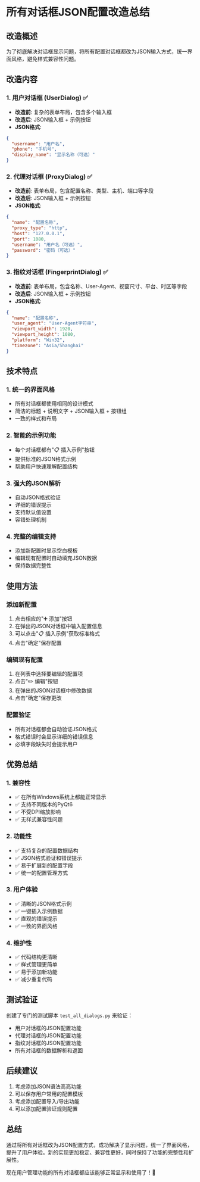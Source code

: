 # 所有对话框JSON配置改造总结

## 改造概述
为了彻底解决对话框显示问题，将所有配置对话框都改为JSON输入方式，统一界面风格，避免样式兼容性问题。

## 改造内容

### 1. 用户对话框 (UserDialog) ✅
- **改造前**: 复杂的表单布局，包含多个输入框
- **改造后**: JSON输入框 + 示例按钮
- **JSON格式**:
```json
{
  "username": "用户名",
  "phone": "手机号",
  "display_name": "显示名称（可选）"
}
```

### 2. 代理对话框 (ProxyDialog) ✅
- **改造前**: 表单布局，包含配置名称、类型、主机、端口等字段
- **改造后**: JSON输入框 + 示例按钮
- **JSON格式**:
```json
{
  "name": "配置名称",
  "proxy_type": "http",
  "host": "127.0.0.1",
  "port": 1080,
  "username": "用户名（可选）",
  "password": "密码（可选）"
}
```

### 3. 指纹对话框 (FingerprintDialog) ✅
- **改造前**: 表单布局，包含名称、User-Agent、视窗尺寸、平台、时区等字段
- **改造后**: JSON输入框 + 示例按钮
- **JSON格式**:
```json
{
  "name": "配置名称",
  "user_agent": "User-Agent字符串",
  "viewport_width": 1920,
  "viewport_height": 1080,
  "platform": "Win32",
  "timezone": "Asia/Shanghai"
}
```

## 技术特点

### 1. 统一的界面风格
- 所有对话框都使用相同的设计模式
- 简洁的标题 + 说明文字 + JSON输入框 + 按钮组
- 一致的样式和布局

### 2. 智能的示例功能
- 每个对话框都有"📋 插入示例"按钮
- 提供标准的JSON格式示例
- 帮助用户快速理解配置结构

### 3. 强大的JSON解析
- 自动JSON格式验证
- 详细的错误提示
- 支持默认值设置
- 容错处理机制

### 4. 完整的编辑支持
- 添加新配置时显示空白模板
- 编辑现有配置时自动填充JSON数据
- 保持数据完整性

## 使用方法

### 添加新配置
1. 点击相应的"➕ 添加"按钮
2. 在弹出的JSON对话框中输入配置信息
3. 可以点击"📋 插入示例"获取标准格式
4. 点击"确定"保存配置

### 编辑现有配置
1. 在列表中选择要编辑的配置项
2. 点击"✏️ 编辑"按钮
3. 在弹出的JSON对话框中修改数据
4. 点击"确定"保存更改

### 配置验证
- 所有对话框都会自动验证JSON格式
- 格式错误时会显示详细的错误信息
- 必填字段缺失时会提示用户

## 优势总结

### 1. 兼容性
- ✅ 在所有Windows系统上都能正常显示
- ✅ 支持不同版本的PyQt6
- ✅ 不受DPI缩放影响
- ✅ 无样式兼容性问题

### 2. 功能性
- ✅ 支持复杂的配置数据结构
- ✅ JSON格式验证和错误提示
- ✅ 易于扩展新的配置字段
- ✅ 统一的配置管理方式

### 3. 用户体验
- ✅ 清晰的JSON格式示例
- ✅ 一键插入示例数据
- ✅ 直观的错误提示
- ✅ 一致的界面风格

### 4. 维护性
- ✅ 代码结构更清晰
- ✅ 样式管理更简单
- ✅ 易于添加新功能
- ✅ 减少重复代码

## 测试验证
创建了专门的测试脚本 `test_all_dialogs.py` 来验证：
- 用户对话框的JSON配置功能
- 代理对话框的JSON配置功能
- 指纹对话框的JSON配置功能
- 所有对话框的数据解析和返回

## 后续建议
1. 考虑添加JSON语法高亮功能
2. 可以保存用户常用的配置模板
3. 考虑添加配置导入/导出功能
4. 可以添加配置验证规则配置

## 总结
通过将所有对话框改为JSON配置方式，成功解决了显示问题，统一了界面风格，提升了用户体验。新的实现更加稳定、兼容性更好，同时保持了功能的完整性和扩展性。

现在用户管理功能的所有对话框都应该能够正常显示和使用了！🎉 